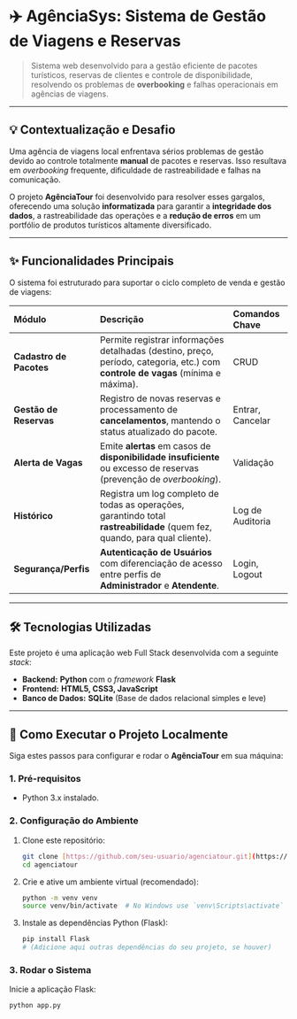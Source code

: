 # ✈️ AgênciaSys: Sistema de Gestão de Viagens e Reservas

> Sistema web desenvolvido para a gestão eficiente de pacotes turísticos, reservas de clientes e controle de disponibilidade, resolvendo os problemas de **overbooking** e falhas operacionais em agências de viagens.

---

## 💡 Contextualização e Desafio

Uma agência de viagens local enfrentava sérios problemas de gestão devido ao controle totalmente **manual** de pacotes e reservas. Isso resultava em *overbooking* frequente, dificuldade de rastreabilidade e falhas na comunicação.

O projeto **AgênciaTour** foi desenvolvido para resolver esses gargalos, oferecendo uma solução **informatizada** para garantir a **integridade dos dados**, a rastreabilidade das operações e a **redução de erros** em um portfólio de produtos turísticos altamente diversificado.

---

## ✨ Funcionalidades Principais

O sistema foi estruturado para suportar o ciclo completo de venda e gestão de viagens:

| Módulo | Descrição | Comandos Chave |
| :--- | :--- | :--- |
| **Cadastro de Pacotes** | Permite registrar informações detalhadas (destino, preço, período, categoria, etc.) com **controle de vagas** (mínima e máxima). | CRUD |
| **Gestão de Reservas** | Registro de novas reservas e processamento de **cancelamentos**, mantendo o status atualizado do pacote. | Entrar, Cancelar |
| **Alerta de Vagas** | Emite **alertas** em casos de **disponibilidade insuficiente** ou excesso de reservas (prevenção de *overbooking*). | Validação |
| **Histórico** | Registra um log completo de todas as operações, garantindo total **rastreabilidade** (quem fez, quando, para qual cliente). | Log de Auditoria |
| **Segurança/Perfis** | **Autenticação de Usuários** com diferenciação de acesso entre perfis de **Administrador** e **Atendente**. | Login, Logout |

---

## 🛠️ Tecnologias Utilizadas

Este projeto é uma aplicação web Full Stack desenvolvida com a seguinte *stack*:

* **Backend:** **Python** com o *framework* **Flask**
* **Frontend:** **HTML5, CSS3, JavaScript**
* **Banco de Dados:** **SQLite** (Base de dados relacional simples e leve)

---

## 🚀 Como Executar o Projeto Localmente

Siga estes passos para configurar e rodar o **AgênciaTour** em sua máquina:

### 1. Pré-requisitos

* Python 3.x instalado.

### 2. Configuração do Ambiente

1.  Clone este repositório:
    ```bash
    git clone [https://github.com/seu-usuario/agenciatour.git](https://github.com/seu-usuario/agenciatour.git)
    cd agenciatour
    ```
2.  Crie e ative um ambiente virtual (recomendado):
    ```bash
    python -m venv venv
    source venv/bin/activate  # No Windows use `venv\Scripts\activate`
    ```
3.  Instale as dependências Python (Flask):
    ```bash
    pip install Flask
    # (Adicione aqui outras dependências do seu projeto, se houver)
    ```

### 3. Rodar o Sistema

Inicie a aplicação Flask:

```bash
python app.py

